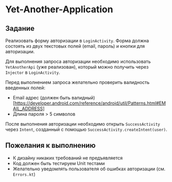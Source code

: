 # Yet-Another-Application

## Задание

Реализовать форму авторизации в `LoginActivity`. 
Форма должна состоять из двух текстовых полей (email, пароль) и кнопки для авторизации.

Для выполнения запроса авторизации необходимо использовать `YetAnotherApi` (уже реализован), который 
можно получить через `Injector` в `LoginActivity`.

Перед выполнением запроса желательно проверить валидность введенных полей:
* Email адрес (должен быть валидный)[https://developer.android.com/reference/android/util/Patterns.html#EMAIL_ADDRESS]
* Длина пароля > 5 символов

После выполнения авторизации необходимо открыть `SuccessActivity` через `Intent`, созданный с помощью `SuccessActivity.createIntent(user)`.

## Пожелания к выполнению

* К дизайну никаких требований не предъявляется
* Код должен быть тестируем Unit тестами
* Желательно уведомлять пользователя об ошибках авторизации (см. `Errors.kt`)
